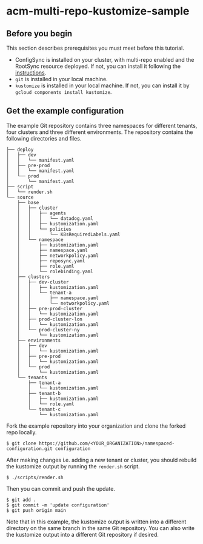 # acm-multi-repo-kustomize-sample

## Before you begin
This section describes prerequisites you must meet before this tutorial.
- ConfigSync is installed on your cluster, with multi-repo enabled and the RootSync resource deployed. If not, you can install
  it following the [instructions](https://cloud.google.com/anthos-config-management/docs/how-to/multi-repo#root-sync).
- `git` is installed in your local machine.
- `kustomize` is installed in your local machine. If not, you can install it by `gcloud components install kustomize`.

## Get the example configuration
The example Git repository contains three namespaces for different tenants, four clusters and three different environments. The repository contains the  following directories and files.
```
├── deploy
│   ├── dev
│   │   └── manifest.yaml
│   ├── pre-prod
│   │   └── manifest.yaml
│   └── prod
│       └── manifest.yaml
├── script
│   └── render.sh
└── source
    ├── base
    │   ├── cluster
    │   │   ├── agents
    │   │   │   └── datadog.yaml
    │   │   ├── kustomization.yaml
    │   │   └── policies
    │   │       └── K8sRequiredLabels.yaml
    │   └── namespace
    │       ├── kustomization.yaml
    │       ├── namespace.yaml
    │       ├── networkpolicy.yaml
    │       ├── reposync.yaml
    │       ├── role.yaml
    │       └── rolebinding.yaml
    ├── clusters
    │   ├── dev-cluster
    │   │   ├── kustomization.yaml
    │   │   └── tenant-a
    │   │       ├── namespace.yaml
    │   │       └── networkpolicy.yaml
    │   ├── pre-prod-cluster
    │   │   └── kustomization.yaml
    │   ├── prod-cluster-lon
    │   │   └── kustomization.yaml
    │   └── prod-cluster-ny
    │       └── kustomization.yaml
    ├── environments
    │   ├── dev
    │   │   └── kustomization.yaml
    │   ├── pre-prod
    │   │   └── kustomization.yaml
    │   └── prod
    │       └── kustomization.yaml
    └── tenants
        ├── tenant-a
        │   └── kustomization.yaml
        ├── tenant-b
        │   ├── kustomization.yaml
        │   └── role.yaml
        └── tenant-c
            └── kustomization.yaml
```

Fork the example repository into your organization and clone the forked repo locally.

```
$ git clone https://github.com/<YOUR_ORGANIZATION>/namespaced-configuration.git configuration
```

After making changes i.e. adding a new tenant or cluster, you should rebuild the kustomize output by running the `render.sh` script.
```
$ ./scripts/render.sh
```

Then you can commit and push the update.

```
$ git add .
$ git commit -m 'update configuration'
$ git push origin main
```

Note that in this example, the kustomize output is written into a different
directory on the same branch in the same Git repository. You can also write
the kustomize output into a different Git repository if desired.